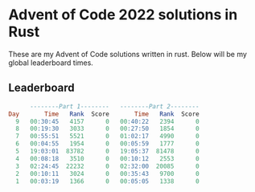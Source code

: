 # Advent of Code 2022 solutions in Rust

These are my Advent of Code solutions written in rust. Below will be my global leaderboard times.

## Leaderboard

```sql
      --------Part 1--------   --------Part 2--------
Day       Time   Rank  Score       Time   Rank  Score
  9   00:30:45   4157      0   00:40:22   2394      0
  8   00:19:30   3033      0   00:27:50   1854      0
  7   00:55:51   5521      0   01:02:17   4990      0
  6   00:04:55   1954      0   00:05:59   1777      0
  5   19:03:01  83782      0   19:05:37  81478      0
  4   00:08:18   3510      0   00:10:12   2553      0
  3   02:24:45  22232      0   02:32:00  20085      0
  2   00:10:11   3024      0   00:35:43   9700      0
  1   00:03:19   1366      0   00:05:05   1338      0
```
